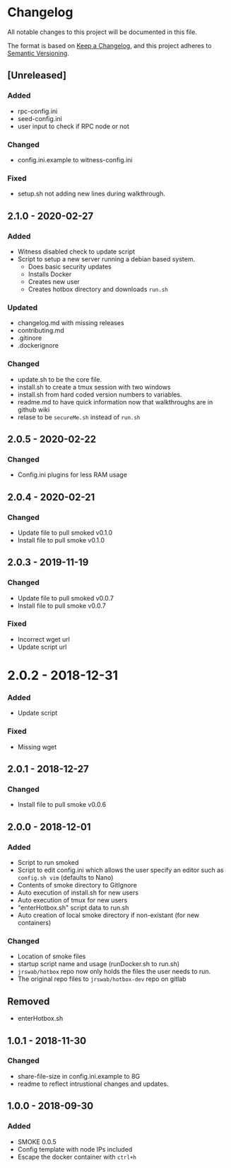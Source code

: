 # Changelog
All notable changes to this project will be documented in this file.

The format is based on [Keep a Changelog](https://keepachangelog.com/en/1.0.0/),
and this project adheres to [Semantic Versioning](https://semver.org/spec/v2.0.0.html).

## [Unreleased]
### Added
- rpc-config.ini
- seed-config.ini
- user input to check if RPC node or not

### Changed
- config.ini.example to witness-config.ini

### Fixed
- setup.sh not adding new lines during walkthrough.

## 2.1.0 - 2020-02-27
### Added
- Witness disabled check to update script
- Script to setup a new server running a debian based system.
  - Does basic security updates
  - Installs Docker
  - Creates new user
  - Creates hotbox directory and downloads `run.sh`

### Updated
- changelog.md with missing releases
- contributing.md
- .gitinore
- .dockerignore

### Changed
- update.sh to be the core file.
- install.sh to create a tmux session with two windows
- install.sh from hard coded version numbers to variables.
- readme.md to have quick information now that walkthroughs are in github wiki
- relase to be `secureMe.sh` instead of `run.sh`

## 2.0.5 - 2020-02-22
### Changed
- Config.ini plugins for less RAM usage

## 2.0.4 - 2020-02-21
### Changed
- Update file to pull smoked v0.1.0
- Install file to pull smoke v0.1.0

## 2.0.3 - 2019-11-19
### Changed
- Update file to pull smoked v0.0.7
- Install file to pull smoke v0.0.7

### Fixed
- Incorrect wget url
- Update script url

# 2.0.2 - 2018-12-31
### Added
- Update script

### Fixed
- Missing wget

## 2.0.1 - 2018-12-27
### Changed
- Install file to pull smoke v0.0.6

## 2.0.0 - 2018-12-01
### Added
- Script to run smoked
- Script to edit config.ini which allows the user specify an editor such as
  `config.sh vim` (defaults to Nano)
- Contents of smoke directory to GitIgnore
- Auto execution of install.sh for new users
- Auto execution of tmux for new users
- "enterHotbox.sh" script data to run.sh
- Auto creation of local smoke directory if non-existant (for new containers)

### Changed
- Location of smoke files
- startup script name and usage (runDocker.sh to run.sh)
- `jrswab/hotbox` repo now only holds the files the user needs to run.
- The original repo files to `jrswab/hotbox-dev` repo on gitlab

## Removed
- enterHotbox.sh

## 1.0.1 - 2018-11-30
### Changed
- share-file-size in config.ini.example to 8G
- readme to reflect intrustional changes and updates.

## 1.0.0 - 2018-09-30
### Added
- SMOKE 0.0.5
- Config template with node IPs included
- Escape the docker container with `ctrl+h`
